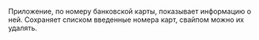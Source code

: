 Приложение, по номеру банковской карты, показывает информацию о ней. Сохраняет списком введенные номера карт, свайпом можно их удалять.
